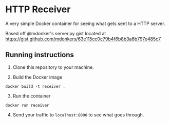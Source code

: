 # HTTP Receiver

A very simple Docker container for seeing what gets sent to a HTTP server.

Based off @mdonker's server.py gist located at https://gist.github.com/mdonkers/63e115cc0c79b4f6b8b3a6b797e485c7

## Running instructions

1. Clone this repository to your machine.

2. Build the Docker image

```
docker build -t receiver .
```

3. Run the container

```
docker run receiver
```

4. Send your traffic to `localhost:8000` to see what goes through.